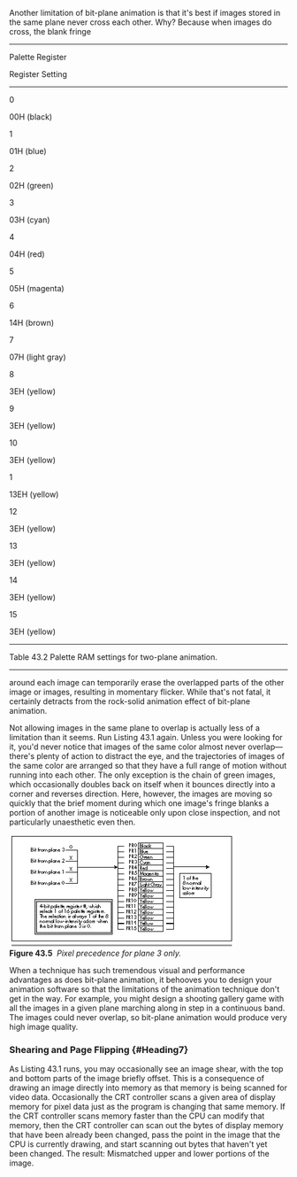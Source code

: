 Another limitation of bit-plane animation is that it's best if images
stored in the same plane never cross each other. Why? Because when
images do cross, the blank fringe

* * * * *

Palette Register

Register Setting

* * * * *

0

00H (black)

1

01H (blue)

2

02H (green)

3

03H (cyan)

4

04H (red)

5

05H (magenta)

6

14H (brown)

7

07H (light gray)

8

3EH (yellow)

9

3EH (yellow)

10

3EH (yellow)

1

13EH (yellow)

12

3EH (yellow)

13

3EH (yellow)

14

3EH (yellow)

15

3EH (yellow)

* * * * *

Table 43.2 Palette RAM settings for two-plane animation.

* * * * *

around each image can temporarily erase the overlapped parts of the
other image or images, resulting in momentary flicker. While that's not
fatal, it certainly detracts from the rock-solid animation effect of
bit-plane animation.

Not allowing images in the same plane to overlap is actually less of a
limitation than it seems. Run Listing 43.1 again. Unless you were
looking for it, you'd never notice that images of the same color almost
never overlap—there's plenty of action to distract the eye, and the
trajectories of images of the same color are arranged so that they have
a full range of motion without running into each other. The only
exception is the chain of green images, which occasionally doubles back
on itself when it bounces directly into a corner and reverses direction.
Here, however, the images are moving so quickly that the brief moment
during which one image's fringe blanks a portion of another image is
noticeable only upon close inspection, and not particularly unaesthetic
even then.

![](images/43-05.jpg)\
 **Figure 43.5**  *Pixel precedence for plane 3 only.*

When a technique has such tremendous visual and performance advantages
as does bit-plane animation, it behooves you to design your animation
software so that the limitations of the animation technique don't get in
the way. For example, you might design a shooting gallery game with all
the images in a given plane marching along in step in a continuous band.
The images could never overlap, so bit-plane animation would produce
very high image quality.

### Shearing and Page Flipping {#Heading7}

As Listing 43.1 runs, you may occasionally see an image shear, with the
top and bottom parts of the image briefly offset. This is a consequence
of drawing an image directly into memory as that memory is being scanned
for video data. Occasionally the CRT controller scans a given area of
display memory for pixel data just as the program is changing that same
memory. If the CRT controller scans memory faster than the CPU can
modify that memory, then the CRT controller can scan out the bytes of
display memory that have been already been changed, pass the point in
the image that the CPU is currently drawing, and start scanning out
bytes that haven't yet been changed. The result: Mismatched upper and
lower portions of the image.
